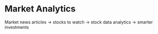 # Market Analytics
Market news articles -> stocks to watch -> stock data analytics -> smarter investments
